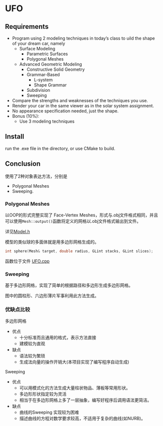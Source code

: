 # UFO

## Requirements

* Program using 2 modeling techniques in today’s class to uild the shape of your dream car, namely
  * Surface Modeling
    - Parametric Surfaces
    - Polygonal Meshes
  * Advanced Geometric Modeling
    - Constructive Solid Geometry
    - Grammar-Based
      * L-system
      * Shape Grammar
    - Subdivision
    - Sweeping
* Compare the strengths and weaknesses of the techniques you use.
* Render your car in the same viewer as in the solar system assignment.
* No appearance specification needed, just the shape.
* Bonus (10%):
    - Use 3 modeling techniques

## Install

run the .exe file in the directory, or use CMake to build.

## Conclusion

使用了2种对象表达方法，分别是
* Polygonal Meshes
* Sweeping.

### Polygonal Meshes

以OOP的形式完整实现了 Face-Vertex Meshes，形式与.obj文件格式相同，并且可以使用`Mesh::output()`函数将定义的网格以.obj文件格式输出到文件。

详见[Model.h](./include/Model.h)

模型的类似球的多面体就是用多边形网格生成的。

```C++
int sphere(Mesh& target, double radius, GLint stacks, GLint slices);
```
函数位于文件 [UFO.cpp](./src/UFO.cpp)

### Sweeping

基于多边形网格，实现了简单的根据路径和多边形生成多边形网格。

图中的圆柱形、六边形薄片军事利用此方法生成。

### 优缺点比较

多边形网格
* 优点
  * 十分标准而且通用的格式，表示方法直接
  * 建模较为直观
* 缺点
  * 语法较为繁琐
  * 生成法向量的操作开销大(本项目实现了编写程序自动生成)

Sweeping
* 优点
  * 可以用模式化的方法生成大量柱状物品、薄板等常用形状。
  * 多边形形状指定较为灵活
  * 相当于在多边形网格上多了一层抽象，编写好程序后调用语法更简洁。
* 缺点
  * 曲线的Sweeping 实现较为困难
  * 描述曲线的方程对数学要求较高，不适用于复杂的曲线(如NURB)。